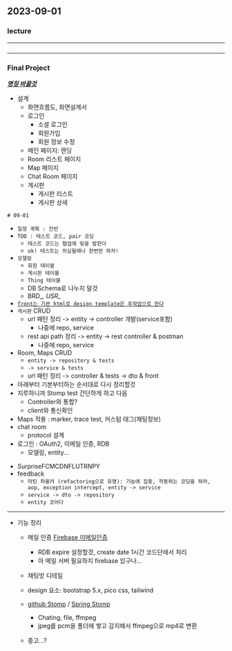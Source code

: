 ## 2023-09-01
### lecture

---
###
---
### Final Project
<U>***명칭 바꿀것***</U>
* 설계  
  - 화면흐름도, 화면설계서  
  - 로그인
    - 소셜 로그인
    - 회원가입
    - 회원 정보 수정
  - 메인 페이지: 랜딩
  - Room 리스트 페이지
  - Map 페이지
  - Chat Room 페이지
  - 게시판
    - 게시판 리스트
    - 게시판 상세

`# 09-01`  
* `일정 계획 : 칸반`
* `TDD : 테스트 코드, pair 코딩`
  * `테스트 코드는 협업에 빛을 발한다`
  * `ok! 테스트는 의심될때나 한번만 하자!`
* `모델링` 
  * `회원 테이블`
  * `게시판 테이블`
  * `Thing 테이블`
  - DB Schema로 나누지 말것
  - BRD_*, USR_*  
* <u>`front는 기본 html로 design template은 후작업으로 한다`</u>
* `게시판` CRUD
  * url 패턴 정리 -> entity -> controller 개발(service포함)
    * 나중에 repo, service 
  * rest api path 정리 -> entity -> rest controller & postman
    * 나중에 repo, service 
* Room, Maps CRUD
  * `entity -> repository & tests`
  * `-> service & tests` 
  * url 패턴 정리 -> controller & tests -> dto & front  
* 아래부터 기본부터하는 순서대로 다시 정리할것
* 지루하니까 Stomp test 간단하게 하고 다음
  * Controller와 통합?
  * client와 통신확인
* Maps 적용 : marker, trace test, 커스텀 태그(채팅정보) 
* chat room
  * protocol 설계
* 로그인 : OAuth2, 이메일 인증, RDB
  * 모델링, entity...  
- SurpriseFCMCDNFLUTRNPY
- feedback
  * `마틴 파울러 (refactoring으로 유명): 기능에 집중, 작동하는 코딩을 하라, aop, exception intercept, entity -> service`
  * `service -> dto -> repository`
  * `entity 코어다`
---
* 기능 정리
  - 메일 인증 [Firebase 이메일인증](https://firebase.google.com/docs/auth/web/email-link-auth?hl=ko)
    - RDB expire 설정할것, create date 1시간 코드단에서 처리  
    - 아 메일 서버 필요하지 firebase 있구나...  
  - 채팅방 디테일  
  
  - design 요소: bootstrap 5.x, pico css, tailwind  
  - [github Stomp](https://github.com/spring-guides/gs-messaging-stomp-websocket) / [Spring Stomp](https://spring.io/guides/gs/messaging-stomp-websocket/)
    - Chating, file, ffmpeg   
    - jpeg를 pcm을 폴더에 쌓고 감지해서 ffmpeg으로 mp4로 변환   
  - 중고...?  


<br>
<br>
<br>
<br>
<br>
<br>
<br>
<br>
<br>
<br>
<br>
<br>
<br>
<br>
<br>
<br>
<br>
<br>
<br>
<br>
<br>
<br>
<br>
<br>
<br>
<br>
<br>
<br>

<style type="text/css">
.tg  {border-collapse:collapse;border-spacing:0;}
.tg td{border-color:black;border-style:solid;border-width:1px;font-family:Arial, sans-serif;font-size:14px;
  overflow:hidden;padding:10px 5px;word-break:normal;}
.tg th{border-color:black;border-style:solid;border-width:1px;font-family:Arial, sans-serif;font-size:14px;
  font-weight:normal;overflow:hidden;padding:10px 5px;word-break:normal;}
.tg .tg-0lax{text-align:left;vertical-align:top}
.tg .tg-0pky{border-color:inherit;text-align:left;vertical-align:top}
</style>

